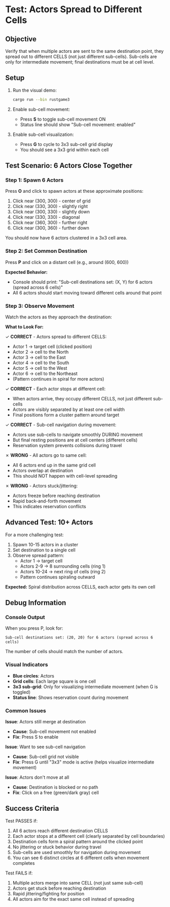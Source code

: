 # Test: Actors Spread to Different Cells

## Objective
Verify that when multiple actors are sent to the same destination point, they spread out to different CELLS (not just different sub-cells). Sub-cells are only for intermediate movement; final destinations must be at cell level.

## Setup

1. Run the visual demo:
   ```bash
   cargo run --bin rustgame3
   ```

2. Enable sub-cell movement:
   - Press **S** to toggle sub-cell movement ON
   - Status line should show "Sub-cell movement: enabled"

3. Enable sub-cell visualization:
   - Press **G** to cycle to 3x3 sub-cell grid display
   - You should see a 3x3 grid within each cell

## Test Scenario: 6 Actors Close Together

### Step 1: Spawn 6 Actors
Press **O** and click to spawn actors at these approximate positions:
1. Click near (300, 300) - center of grid
2. Click near (330, 300) - slightly right
3. Click near (300, 330) - slightly down
4. Click near (330, 330) - diagonal
5. Click near (360, 300) - further right
6. Click near (300, 360) - further down

You should now have 6 actors clustered in a 3x3 cell area.

### Step 2: Set Common Destination
Press **P** and click on a distant cell (e.g., around (600, 600))

**Expected Behavior:**
- Console should print: "Sub-cell destinations set: (X, Y) for 6 actors (spread across 6 cells)"
- All 6 actors should start moving toward different cells around that point

### Step 3: Observe Movement
Watch the actors as they approach the destination:

**What to Look For:**

✓ **CORRECT** - Actors spread to different CELLS:
  - Actor 1 → target cell (clicked position)
  - Actor 2 → cell to the North
  - Actor 3 → cell to the East
  - Actor 4 → cell to the South
  - Actor 5 → cell to the West
  - Actor 6 → cell to the Northeast
  - (Pattern continues in spiral for more actors)

✓ **CORRECT** - Each actor stops at different cell:
  - When actors arrive, they occupy different CELLS, not just different sub-cells
  - Actors are visibly separated by at least one cell width
  - Final positions form a cluster pattern around target

✓ **CORRECT** - Sub-cell navigation during movement:
  - Actors use sub-cells to navigate smoothly DURING movement
  - But final resting positions are at cell centers (different cells)
  - Reservation system prevents collisions during travel

✗ **WRONG** - All actors go to same cell:
  - All 6 actors end up in the same grid cell
  - Actors overlap at destination
  - This should NOT happen with cell-level spreading

✗ **WRONG** - Actors stuck/jittering:
  - Actors freeze before reaching destination
  - Rapid back-and-forth movement
  - This indicates reservation conflicts

## Advanced Test: 10+ Actors

For a more challenging test:
1. Spawn 10-15 actors in a cluster
2. Set destination to a single cell
3. Observe spread pattern:
   - Actor 1 → target cell
   - Actors 2-9 → 8 surrounding cells (ring 1)
   - Actors 10-24 → next ring of cells (ring 2)
   - Pattern continues spiraling outward

**Expected:** Spiral distribution across CELLS, each actor gets its own cell

## Debug Information

### Console Output
When you press P, look for:
```
Sub-cell destinations set: (20, 20) for 6 actors (spread across 6 cells)
```

The number of cells should match the number of actors.

### Visual Indicators
- **Blue circles**: Actors
- **Grid cells**: Each large square is one cell
- **3x3 sub-grid**: Only for visualizing intermediate movement (when G is toggled)
- **Status line**: Shows reservation count during movement

### Common Issues

**Issue**: Actors still merge at destination
- **Cause**: Sub-cell movement not enabled
- **Fix**: Press S to enable

**Issue**: Want to see sub-cell navigation
- **Cause**: Sub-cell grid not visible
- **Fix**: Press G until "3x3" mode is active (helps visualize intermediate movement)

**Issue**: Actors don't move at all
- **Cause**: Destination is blocked or no path
- **Fix**: Click on a free (green/dark gray) cell

## Success Criteria

Test PASSES if:
1. All 6 actors reach different destination CELLS
2. Each actor stops at a different cell (clearly separated by cell boundaries)
3. Destination cells form a spiral pattern around the clicked point
4. No jittering or stuck behavior during travel
5. Sub-cells are used smoothly for navigation during movement
6. You can see 6 distinct circles at 6 different cells when movement completes

Test FAILS if:
1. Multiple actors merge into same CELL (not just same sub-cell)
2. Actors get stuck before reaching destination
3. Rapid jittering/fighting for position
4. All actors aim for the exact same cell instead of spreading
